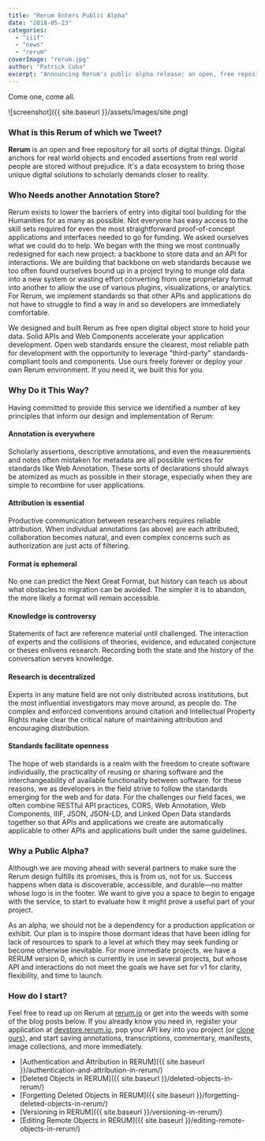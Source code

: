 ```yaml
---
title: "Rerum Enters Public Alpha"
date: "2018-05-23"
categories: 
  - "iiif"
  - "news"
  - "rerum"
coverImage: "rerum.jpg"
author: "Patrick Cuba"
excerpt: "Announcing Rerum's public alpha release: an open, free repository for digital objects and annotations, built on web standards to accelerate Humanities application development."
---
```


Come one, come all.

![screenshot]({{ site.baseurl }}/assets/images/site.png)

### What is this Rerum of which we Tweet?

**Rerum** is an open and free repository for all sorts of digital things. Digital anchors for real world objects and encoded assertions from real world people are stored without prejudice. It's a data ecosystem to bring those unique digital solutions to scholarly demands closer to reality.

### Who Needs another Annotation Store?

Rerum exists to lower the barriers of entry into digital tool building for the Humanities for as many as possible. Not everyone has easy access to the skill sets required for even the most straightforward proof-of-concept applications and interfaces needed to go for funding. We asked ourselves what we could do to help. We began with the thing we most continually redesigned for each new project: a backbone to store data and an API for interactions. We are building that backbone on web standards because we too often found ourselves bound up in a project trying to munge old data into a new system or wasting effort converting from one proprietary format into another to allow the use of various plugins, visualizations, or analytics. For Rerum, we implement standards so that other APIs and applications do not have to struggle to find a way in and so developers are immediately comfortable.

We designed and built Rerum as free open digital object store to hold your data. Solid APIs and Web Components accelerate your application development. Open web standards ensure the clearest, most reliable path for development with the opportunity to leverage "third-party" standards-compliant tools and components. Use ours freely forever or deploy your own Rerum environment. If you need it, we built this for you.

### Why Do it This Way?

Having committed to provide this service we identified a number of key principles that inform our design and implementation of Rerum:

#### Annotation is everywhere

Scholarly assertions, descriptive annotations, and even the measurements and notes often mistaken for metadata are all possible vertices for standards like Web Annotation. These sorts of declarations should always be atomized as much as possible in their storage, especially when they are simple to recombine for user applications.

#### Attribution is essential

Productive communication between researchers requires reliable attribution. When individual  annotations (as above) are each attributed, collaboration becomes natural, and even complex concerns such as authorization are just acts of filtering.

#### Format is ephemeral

No one can predict the Next Great Format, but history can teach us about what obstacles to migration can be avoided. The simpler it is to abandon, the more likely a format will remain accessible.

#### Knowledge is controversy

Statements of fact are reference material until challenged. The interaction of experts and the collisions of theories, evidence, and educated conjecture or theses enlivens research. Recording both the state and the history of the conversation serves knowledge.

#### Research is decentralized

Experts in any mature field are not only distributed across institutions, but the most influential investigators may move around, as people do. The complex and enforced conventions around citation and Intellectual Property Rights make clear the critical nature of maintaining attribution and encouraging distribution.

#### Standards facilitate openness

The hope of web standards is a realm with the freedom to create software individually, the practicality of reusing or sharing software and the interchangeability of available functionality between software. for these reasons, we as developers in the field strive to follow the standards emerging for the web and for data. For the challenges our field faces, we often combine RESTful API practices, CORS, Web Annotation, Web Components, IIIF, JSON, JSON\-LD, and Linked Open Data standards together so that APIs and applications we create are automatically applicable to other APIs and applications built under the same guidelines.

### Why a Public Alpha?

Although we are moving ahead with several partners to make sure the Rerum design fulfills its promises, this is from us, not for us. Success happens when data is discoverable, accessible, and durable—no matter whose logo is in the footer. We want to give you a space to begin to engage with the service, to start to evaluate how it might prove a useful part of your project.

As an alpha, we should not be a dependency for a production application or exhibit. Our plan is to inspire those dormant ideas that have been idling for lack of resources to spark to a level at which they may seek funding or become otherwise inevitable. For more immediate projects, we have a RERUM version 0, which is currently in use in several projects, but whose API and interactions do not meet the goals we have set for v1 for clarity, flexibility, and time to launch.

### How do I start?

Feel free to read up on Rerum at [rerum.io](http://rerum.io) or get into the weeds with some of the blog posts below. If you already know you need in, register your application at [devstore.rerum.io](http://devstore.rerum.io/v1/), pop your API key into you project (or [clone ours](https://github.com/CenterForDigitalHumanities/TinyThings)), and start saving annotations, transcriptions, commentary, manifests, image collections, and more immediately.

- [Authentication and Attribution in RERUM]({{ site.baseurl }}/authentication-and-attribution-in-rerum/)
- [Deleted Objects in RERUM]({{ site.baseurl }}/deleted-objects-in-rerum/)
- [Forgetting Deleted Objects in RERUM]({{ site.baseurl }}/forgetting-deleted-objects-in-rerum/)
- [Versioning in RERUM]({{ site.baseurl }}/versioning-in-rerum/)
- [Editing Remote Objects in RERUM]({{ site.baseurl }}/editing-remote-objects-in-rerum/)
